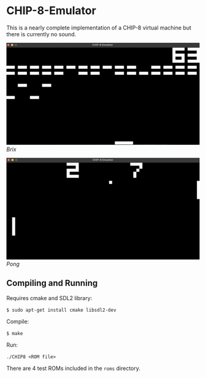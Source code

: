 # CHIP-8-Emulator
This is a nearly complete implementation of a CHIP-8 virtual machine but there is currently no sound.

![Brix](screenshots/brix.png "Brix")
*Brix*

![Pong](screenshots/pong.png "Pong")
*Pong*



## Compiling and Running

Requires cmake and SDL2 library:
```
$ sudo apt-get install cmake libsdl2-dev
```

Compile:
```
$ make
```

Run:
```
./CHIP8 <ROM file>
```
There are 4 test ROMs included in the `roms` directory.